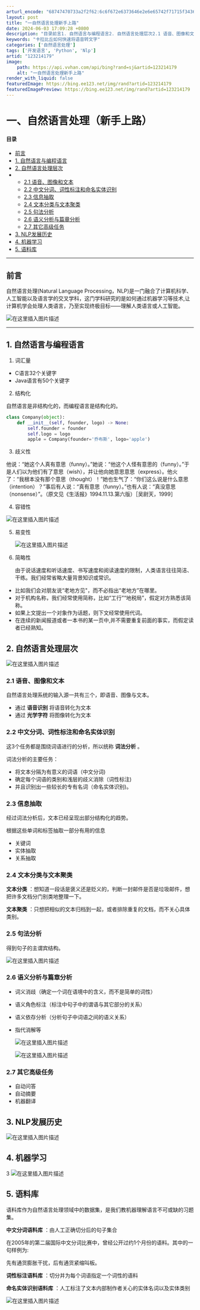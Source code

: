 ```yaml
---
arturl_encode: "68747470733a2f2f62:6c6f672e6373646e2e6e65742f71715f34363337383235312f:61727469636c652f64657461696c732f313233323134313739"
layout: post
title: "一自然语言处理新手上路"
date: 2024-06-03 17:09:28 +0800
description: "目录前言1. 自然语言与编程语言2. 自然语言处理层次2.1 语音、图像和文本2.2 中文分词、词性"
keywords: "卡拉比丘如何快速将语音转文字"
categories: ['自然语言处理']
tags: ['开发语言', 'Python', 'Nlp']
artid: "123214179"
image:
    path: https://api.vvhan.com/api/bing?rand=sj&artid=123214179
    alt: "一自然语言处理新手上路"
render_with_liquid: false
featuredImage: https://bing.ee123.net/img/rand?artid=123214179
featuredImagePreview: https://bing.ee123.net/img/rand?artid=123214179
---
```


# 一、自然语言处理（新手上路）

#### 目录

* [前言](#_6)
* [1. 自然语言与编程语言](#1__15)
* [2. 自然语言处理层次](#2__47)
* + [2.1 语音、图像和文本](#21__49)
  + [2.2 中文分词、词性标注和命名实体识别](#22__54)
  + [2.3 信息抽取](#23__61)
  + [2.4 文本分类与文本聚类](#24__67)
  + [2.5 句法分析](#25__71)
  + [2.6 语义分析与篇章分析](#26__75)
  + [2.7 其它高级任务](#27__84)
* [3. NLP发展历史](#3_NLP_89)
* [4. 机器学习](#4__91)
* [5. 语料库](#5__93)

---

## 前言

自然语言处理(Natural Language Processing，NLP)是一门融合了计算机科学、人工智能以及语言学的交叉学科，这门学科研究的是如何通过机器学习等技术,让计算机学会处理人类语言，乃至实现终极目标——理解人类语言或人工智能。
  
  
![在这里插入图片描述](https://i-blog.csdnimg.cn/blog_migrate/4b30638accb220d906fab54176a0cbfd.png)

---

## 1. 自然语言与编程语言

1. 词汇量

* C语言32个关键字
* Java语言有50个关键字

2. 结构化

自然语言是非结构化的，而编程语言是结构化的。

```python
class Company(object):
    def __init__(self, founder, logo) -> None:
    	self.founder = founder
    	self.logo = logo
    	apple = Company(founder='乔布斯', logo='apple')

```

3. 歧义性

他说：“她这个人真有意思（funny）。”她说：“他这个人怪有意思的（funny）。”于是人们以为他们有了意思（wish），并让他向她意思意思（express）。他火了：“我根本没有那个意思（thought）！”她也生气了：“你们这么说是什么意思（intention）？”事后有人说：“真有意思（funny）。”也有人说：“真没意思（nonsense）”。（原文见《生活报》1994.11.13.第六版）［吴尉天，1999］
  
4. 容错性
  
![在这里插入图片描述](https://i-blog.csdnimg.cn/blog_migrate/0a649aac2034afa2fae5e254ea3bb227.png)

5. 易变性
     
   ![在这里插入图片描述](https://i-blog.csdnimg.cn/blog_migrate/a651d60c44b6f12bb7ef07e62cd830de.png)
6. 简略性
     
   由于说话速度和听话速度、书写速度和阅读速度的限制，人类语言往往简洁、干练。我们经常省略大量背景知识或常识。

* 比如我们会对朋友说“老地方见"，而不必指出“老地方”在哪里。
* 对于机构名称，我们经常使用简称，比如“工行”“地税局”，假定对方熟悉该简称。
* 如果上文提出一个对象作为话题，则下文经常使用代词。
* 在连续的新闻报道或者一本书的某一页中,并不需要重复前面的事实，而假定读者已经熟知。

## 2. 自然语言处理层次

![在这里插入图片描述](https://i-blog.csdnimg.cn/blog_migrate/377d8fbd00c0871a2ca95d8579d9bc43.png)

### 2.1 语音、图像和文本

自然语言处理系统的输入源一共有三个，即语音、图像与文本。

* 通过
  **语音识别**
  将语音转化为文本
* 通过
  **光学字符**
  将图像转化为文本

### 2.2 中文分词、词性标注和命名实体识别

这3个任务都是围绕词语进行的分析，所以统称
**词法分析**
。
  
词法分析的主要任务：

* 将文本分隔为有意义的词语（中文分词)
* 确定每个词语的类别和浅层的歧义消除（词性标注)
* 并且识别出一些较长的专有名词（命名实体识别)。

### 2.3 信息抽取

经过词法分析后，文本已经呈现出部分结构化的趋势。
  
根据这些单词和标签抽取一部分有用的信息

* 关键词
* 实体抽取
* 关系抽取

### 2.4 文本分类与文本聚类

**文本分类**
：想知道一段话是褒义还是贬义的，判断一封邮件是否是垃圾邮件，想把许多文档分门别类地整理一下。
  
**文本聚类**
：只想把相似的文本归档到一起，或者排除重复的文档，而不关心具体类别。

### 2.5 句法分析

得到句子的主谓宾结构。
  
![在这里插入图片描述](https://i-blog.csdnimg.cn/blog_migrate/4af5adaadc9195de655f41778f55ba51.png)

### 2.6 语义分析与篇章分析

* 词义消歧（确定一个词在语境中的含义，而不是简单的词性）
* 语义角色标注（标注中句子中的谓语与其它部分的关系）
* 语义依存分析（分析句子中词语之间的语义关系）
* 指代消解等
    
  ![在这里插入图片描述](https://i-blog.csdnimg.cn/blog_migrate/63673a2ff207ada6ffec1aa3b8babc01.png)
    
  ![在这里插入图片描述](https://i-blog.csdnimg.cn/blog_migrate/04b98ecf3be48df3b3ecb991acf53ab3.png)

### 2.7 其它高级任务

* 自动问答
* 自动摘要
* 机器翻译

## 3. NLP发展历史

![在这里插入图片描述](https://i-blog.csdnimg.cn/blog_migrate/8243c3cb67ff12b35ec732fe333bbac5.png)

## 4. 机器学习

3
![在这里插入图片描述](https://i-blog.csdnimg.cn/blog_migrate/cb12a885deaedf3e408094d1538c7b39.png)

## 5. 语料库

语料库作为自然语言处理领域中的数据集，是我们教机器理解语言不可或缺的习题集。
  
**中文分词语料库**
：由人工正确切分后的句子集合
  
在2005年的第二届国际中文分词比赛中，曾经公开过约1个月份的语料。其中的一句样例为:
  
先有通货膨胀干扰，后有通货紧缩叫板。

**词性标注语料库**
：切分并为每个词语指定一个词性的语料
  
**命名实体识别语料库**
：人工标注了文本内部制作者关心的实体名词以及实体类别

![在这里插入图片描述](https://i-blog.csdnimg.cn/blog_migrate/faa3fc20b579c277fe9acd3db417c1da.png)